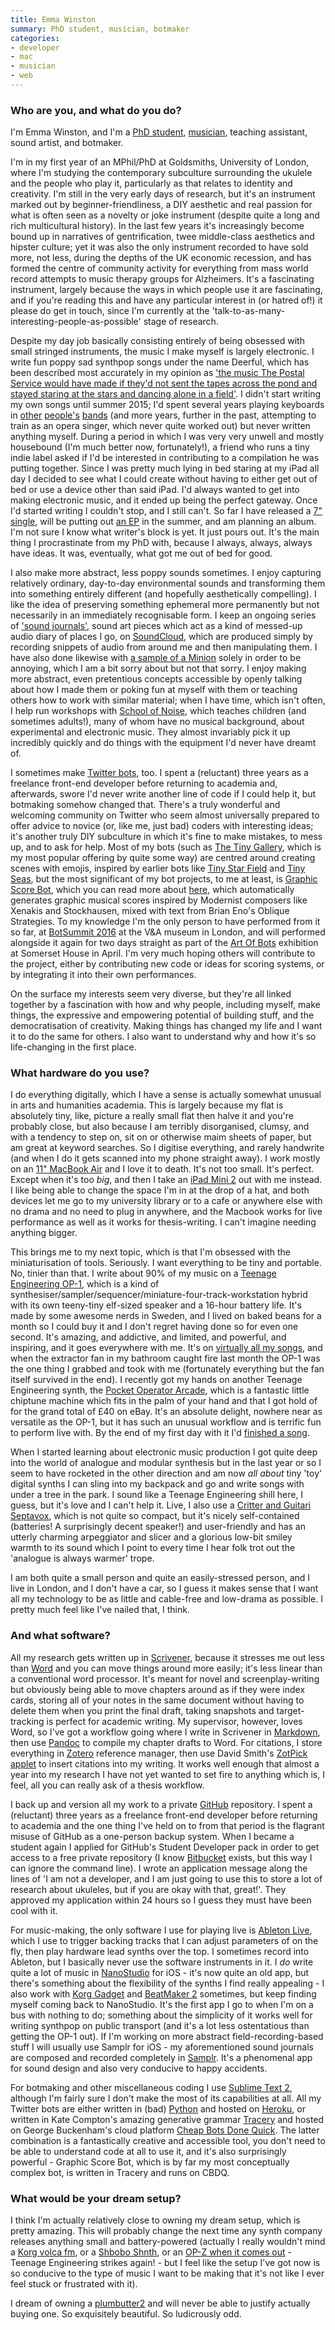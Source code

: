 ```yaml
---
title: Emma Winston
summary: PhD student, musician, botmaker
categories:
- developer
- mac
- musician
- web
---
```


### Who are you, and what do you do?

I'm Emma Winston, and I'm a [PhD student](https://emmawinston.me/ "Emma's website."), [musician](http://deerful.com/), teaching assistant, sound artist, and botmaker.

I'm in my first year of an MPhil/PhD at Goldsmiths, University of London, where I'm studying the contemporary subculture surrounding the ukulele and the people who play it, particularly as that relates to identity and creativity. I'm still in the very early days of research, but it's an instrument marked out by beginner-friendliness, a DIY aesthetic and real passion for what is often seen as a novelty or joke instrument (despite quite a long and rich multicultural history). In the last few years it's increasingly become bound up in narratives of gentrification, twee middle-class aesthetics and hipster culture; yet it was also the only instrument recorded to have sold more, not less, during the depths of the UK economic recession, and has formed the centre of community activity for everything from mass world record attempts to music therapy groups for Alzheimers. It's a fascinating instrument, largely because the ways in which people use it are fascinating, and if you're reading this and have any particular interest in (or hatred of!) it please do get in touch, since I'm currently at the 'talk-to-as-many-interesting-people-as-possible' stage of research.

Despite my day job basically consisting entirely of being obsessed with small stringed instruments, the music I make myself is largely electronic. I write fun poppy sad synthpop songs under the name Deerful, which has been described most accurately in my opinion as ['the music The Postal Service would have made if they'd not sent the tapes across the pond and stayed staring at the stars and dancing alone in a field'](https://fortherabbits.net/2016/04/01/five-things-we-liked-this-week-01042016/ "A review of Emma's music."). I didn't start writing my own songs until summer 2015; I'd spent several years playing keyboards in [other](http://hefnet.com/ "The Hefner website.") [people's](http://owlandmouse.co.uk/ "The Owl & Mouse website.") [bands](http://enderbysroom.co.uk/ "The Enderby's Room website.") (and more years, further in the past, attempting to train as an opera singer, which never quite worked out) but never written anything myself. During a period in which I was very very unwell and mostly housebound (I'm much better now, fortunately!), a friend who runs a tiny indie label asked if I'd be interested in contributing to a compilation he was putting together. Since I was pretty much lying in bed staring at my iPad all day I decided to see what I could create without having to either get out of bed or use a device other than said iPad. I'd always wanted to get into making electronic music, and it ended up being the perfect gateway. Once I'd started writing I couldn't stop, and I still can't. So far I have released a [7" single](https://wiaiwya.bandcamp.com/album/moon-maps-hush-me-2), will be putting out [an EP](http://deerful.bandcamp.com/ "Emma's BandCamp account.") in the summer, and am planning an album. I'm not sure I know what writer's block is yet. It just pours out. It's the main thing I procrastinate from my PhD with, because I always, always, always have ideas. It was, eventually, what got me out of bed for good.

I also make more abstract, less poppy sounds sometimes. I enjoy capturing relatively ordinary, day-to-day environmental sounds and transforming them into something entirely different (and hopefully aesthetically compelling). I like the idea of preserving something ephemeral more permanently but not necessarily in an immediately recognisable form. I keep an ongoing series of ['sound journals'](https://soundcloud.com/deerful/sets/sound-journals "Emma's sound journals on SoundCloud."), sound art pieces which act as a kind of messed-up audio diary of places I go, on [SoundCloud][], which are produced simply by recording snippets of audio from around me and then manipulating them. I have also done likewise with [a sample of a Minion](https://soundcloud.com/deerful/reprehensible "Emma's audio mix 'reprehensible' on SoundCloud.") solely in order to be annoying, which I am a bit sorry about but not that sorry. I enjoy making more abstract, even pretentious concepts accessible by openly talking about how I made them or poking fun at myself with them or teaching others how to work with similar material; when I have time, which isn't often, I help run workshops with [School of Noise](http://schoolofnoise.com/ "A group that runs audio workshops for young people (and adults)."), which teaches children (and sometimes adults!), many of whom have no musical background, about experimental and electronic music. They almost invariably pick it up incredibly quickly and do things with the equipment I'd never have dreamt of.

I sometimes make [Twitter bots](http://deerful.space/ "A list of Emma's Twitter bots."), too. I spent a (reluctant) three years as a freelance front-end developer before returning to academia and, afterwards, swore I'd never write another line of code if I could help it, but botmaking somehow changed that. There's a truly wonderful and welcoming community on Twitter who seem almost universally prepared to offer advice to novice (or, like me, just bad) coders with interesting ideas; it's another truly DIY subculture in which it's fine to make mistakes, to mess up, and to ask for help. Most of my bots (such as [The Tiny Gallery](https://twitter.com/thetinygallery "Emma's Twitter bot that generates tiny galleries."), which is my most popular offering by quite some way) are centred around creating scenes with emojis, inspired by earlier bots like [Tiny Star Field](https://twitter.com/tiny_star_field "A Twitter bot that generates tiny star fields.") and [Tiny Seas](https://twitter.com/tiny_seas "A Twitter bot that generates tiny sea scenes."), but the most significant of my bot projects, to me at least, is [Graphic Score Bot](https://twitter.com/graphicscorebot "Emma's Twitter bot that generates musical scores."), which you can read more about [here](https://emmawinston.me/graphiscorebot "Emma's post about Graphic Score Bot."), which automatically generates graphic musical scores inspired by Modernist composers like Xenakis and Stockhausen, mixed with text from Brian Eno's Oblique Strategies. To my knowledge I'm the only person to have performed from it so far, at [BotSummit 2016](http://tinysubversions.com/botsummit/2016/ "The 2016 BotSummit in London.") at the V&A museum in London, and will performed alongside it again for two days straight as part of the [Art Of Bots](http://www.andfestival.org.uk/events/art-of-bots-showcase/ "A showcase of arty bots.") exhibition at Somerset House in April. I'm very much hoping others will contribute to the project, either by contributing new code or ideas for scoring systems, or by integrating it into their own performances.

On the surface my interests seem very diverse, but they're all linked together by a fascination with how and why people, including myself, make things, the expressive and empowering potential of building stuff, and the democratisation of creativity. Making things has changed my life and I want it to do the same for others. I also want to understand why and how it's so life-changing in the first place.

### What hardware do you use?

I do everything digitally, which I have a sense is actually somewhat unusual in arts and humanities academia. This is largely because my flat is absolutely tiny, like, picture a really small flat then halve it and you're probably close, but also because I am terribly disorganised, clumsy, and with a tendency to step on, sit on or otherwise maim sheets of paper, but am great at keyword searches. So I digitise everything, and rarely handwrite (and when I do it gets scanned into my phone straight away). I work mostly on an [11" MacBook Air][macbook-air] and I love it to death. It's not too small. It's perfect. Except when it's too *big*, and then I take an [iPad Mini 2][ipad-mini-2] out with me instead. I like being able to change the space I'm in at the drop of a hat, and both devices let me go to my university library or to a cafe or anywhere else with no drama and no need to plug in anywhere, and the Macbook works for live performance as well as it works for thesis-writing. I can't imagine needing anything bigger.

This brings me to my next topic, which is that I'm obsessed with the miniaturisation of tools. Seriously. I want everything to be tiny and portable. No, tinier than that. I write about 90% of my music on a [Teenage Engineering OP-1][op-1], which is a kind of synthesiser/sampler/sequencer/miniature-four-track-workstation hybrid with its own teeny-tiny elf-sized speaker and a 16-hour battery life. It's made by some awesome nerds in Sweden, and I lived on baked beans for a month so I could buy it and I don't regret having done so for even one second. It's amazing, and addictive, and limited, and powerful, and inspiring, and it goes everywhere with me. It's on [virtually all my songs](https://soundcloud.com/deerful/sets/synthpop "Emma's song 'Pop' on SoundCloud."), and when the extractor fan in my bathroom caught fire last month the OP-1 was the one thing I grabbed and took with me (fortunately everything but the fan itself survived in the end). I recently got my hands on another Teenage Engineering synth, the [Pocket Operator Arcade][po-20], which is a fantastic little chiptune machine which fits in the palm of your hand and that I got hold of for the grand total of £40 on eBay. It's an absolute delight, nowhere near as versatile as the OP-1, but it has such an unusual workflow and is terrific fun to perform live with. By the end of my first day with it I'd [finished a song](https://soundcloud.com/deerful/before-us-comes-the-flood-pocket-operator-arcade-demo "Emma's song 'Before Us Comes The Flood' on SoundCloud.").

When I started learning about electronic music production I got quite deep into the world of analogue and modular synthesis but in the last year or so I seem to have rocketed in the other direction and am now *all about* tiny 'toy' digital synths I can sling into my backpack and go and write songs with under a tree in the park. I sound like a Teenage Engineering shill here, I guess, but it's love and I can't help it. Live, I also use a [Critter and Guitari Septavox][septavox], which is not quite so compact, but it's nicely self-contained (batteries! A surprisingly decent speaker!) and user-friendly and has an utterly charming arpeggiator and slicer and a glorious low-bit smiley warmth to its sound which I point to every time I hear folk trot out the 'analogue is always warmer' trope.

I am both quite a small person and quite an easily-stressed person, and I live in London, and I don't have a car, so I guess it makes sense that I want all my technology to be as little and cable-free and low-drama as possible. I pretty much feel like I've nailed that, I think.

### And what software?

All my research gets written up in [Scrivener][], because it stresses me out less than [Word][] and you can move things around more easily; it's less linear than a conventional word processor. It's meant for novel and screenplay-writing but obviously being able to move chapters around as if they were index cards, storing all of your notes in the same document without having to delete them when you print the final draft, taking snapshots and target-tracking is perfect for academic writing. My supervisor, however, loves Word, so I've got a workflow going where I write in Scrivener in [Markdown][], then use [Pandoc][] to compile my chapter drafts to Word. For citations, I store everything in [Zotero][] reference manager, then use David Smith's [ZotPick applet][zotpick-applescript] to insert citations into my writing. It works well enough that almost a year into my research I have not yet wanted to set fire to anything which is, I feel, all you can really ask of a thesis workflow.

I back up and version all my work to a private [GitHub][] repository. I spent a (reluctant) three years as a freelance front-end developer before returning to academia and the one thing I've held on to from that period is the flagrant misuse of GitHub as a one-person backup system. When I became a student again I applied for GitHub's Student Developer pack in order to get access to a free private repository (I know [Bitbucket][] exists, but this way I can ignore the command line). I wrote an application message along the lines of 'I am not a developer, and I am just going to use this to store a lot of research about ukuleles, but if you are okay with that, great!'. They approved my application within 24 hours so I guess they must have been cool with it.

For music-making, the only software I use for playing live is [Ableton Live][live], which I use to trigger backing tracks that I can adjust parameters of on the fly, then play hardware lead synths over the top. I sometimes record into Ableton, but I basically never use the software instruments in it. I *do* write quite a lot of music in [NanoStudio][nanostudio-ios] for iOS - it's now quite an old app, but there's something about the flexibility of the synths I find really appealing - I also work with [Korg Gadget][gadget-ios] and [BeatMaker 2][beatmaker-ios] sometimes, but keep finding myself coming back to NanoStudio. It's the first app I go to when I'm on a bus with nothing to do; something about the simplicity of it works well for writing synthpop on public transport (and it's a lot less ostentatious than getting the OP-1 out). If I'm working on more abstract field-recording-based stuff I will usually use Samplr for iOS - my aforementioned sound journals are composed and recorded completely in [Samplr][samplr-ios]. It's a phenomenal app for sound design and also very conducive to happy accidents.

For botmaking and other miscellaneous coding I use [Sublime Text 2][sublime-text], although I'm fairly sure I don't make the most of its capabilities at all. All my Twitter bots are either written in (bad) [Python][] and hosted on [Heroku][], or written in Kate Compton's amazing generative grammar [Tracery][] and hosted on George Buckenham's cloud platform [Cheap Bots Done Quick](http://cheapbotsdonequick.com/ "A bot hosting site."). The latter combination is a fantastically creative and accessible tool, you don't need to be able to understand code at all to use it, and it's also surprisingly powerful - Graphic Score Bot, which is by far my most conceptually complex bot, is written in Tracery and runs on CBDQ.

### What would be your dream setup?

I think I'm actually relatively close to owning my dream setup, which is pretty amazing. This will probably change the next time any synth company releases anything small and battery-powered (actually I really wouldn't mind a [Korg volca fm][volca-fm], or a [Shbobo Shnth][shbobo], or an [OP-Z when it comes out][op-z] - Teenage Engineering strikes again! - but I feel like the setup I've got now is so conducive to the type of music I want to be making that it's not like I ever feel stuck or frustrated with it).

I dream of owning a [plumbutter2][] and will never be able to justify actually buying one. So exquisitely beautiful. So ludicrously odd.

[ipad-mini-2]: https://en.wikipedia.org/wiki/IPad_Mini_(2nd_generation) "A 7.9 inch tablet device with a Retina screen."
[septavox]: https://www.critterandguitari.com/products/septavox "A 41 key synth."
[shbobo]: http://www.synthmall.com/shbobo/index.html "A computer music device."
[op-1]: https://www.teenageengineering.com/products/op-1 "A unique synthesizer."
[op-z]: https://www.teenageengineering.com/products/op-z "A 16 track synth."
[macbook-air]: https://www.apple.com/macbook-air/ "A very thin laptop."
[volca-fm]: http://www.korg.com/us/products/dj/volca_fm/ "A three-voice synth."
[plumbutter2]: http://www.synthmall.com/ciat-lonbarde/plumbutter/index.html "A drum and drama machine."
[po-20]: https://www.teenageengineering.com/products/po "A tiny electronic music device."
[nanostudio-ios]: http://www.blipinteractive.co.uk/ "An audio recording studio app."
[gadget-ios]: http://www.korg.com/us/products/software/korg_gadget/ "A synth studio app."
[github]: https://github.com/ "A Git code repository service."
[zotero]: https://www.zotero.org/ "A research tool."
[zotpick-applescript]: https://github.com/davepwsmith/zotpick-applescript "A collection of AppleScript tools for picking citations."
[tracery]: http://tracery.io/ "A tool and language for generating text."
[sublime-text]: http://www.sublimetext.com/ "A coder's text editor."
[samplr-ios]: https://itunes.apple.com/us/app/samplr-touch-the-music/id560756420 "A touch-based music creation app."
[scrivener]: http://literatureandlatte.com/scrivener.php "A Mac text editor aimed at writers."
[soundcloud]: https://soundcloud.com/ "An audio creation and sharing service."
[heroku]: https://www.heroku.com/ "A service for running and deploying Ruby, Node.js, Clojure, Java, Python, and Scala apps."
[markdown]: https://daringfireball.net/projects/markdown/ "An email-like format for marking up text."
[bitbucket]: https://bitbucket.org/ "A source code hosting service."
[beatmaker-ios]: https://intua.net/products/beatmaker2/ "An audio workstation app."
[live]: https://www.ableton.com/en/live/ "Musical creation software."
[pandoc]: http://pandoc.org/ "A Markdown document converter."
[python]: https://www.python.org/ "An interpreted scripting language."
[word]: https://products.office.com/en-us/word "A document editor."
